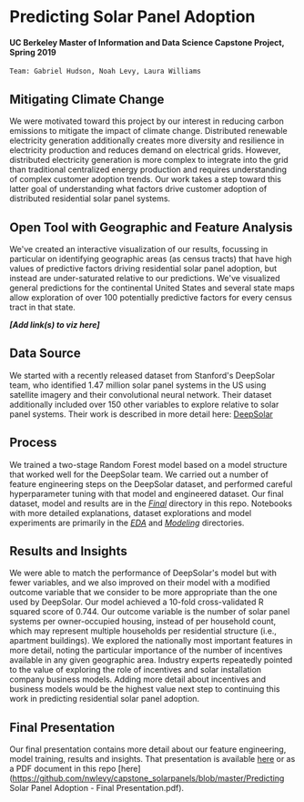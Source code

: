 # Predicting Solar Panel Adoption
#### UC Berkeley Master of Information and Data Science Capstone Project, Spring 2019
`Team: Gabriel Hudson, Noah Levy, Laura Williams`

## Mitigating Climate Change
We were motivated toward this project by our interest in reducing carbon emissions to mitigate the impact of climate change. Distributed renewable electricity generation additionally creates more diversity and resilience in electricity production and reduces demand on electrical grids. However, distributed electricity generation is more complex to integrate into the grid than traditional centralized energy production and requires understanding of complex customer adoption trends. Our work takes a step toward this latter goal of understanding what factors drive customer adoption of distributed residential solar panel systems.

## Open Tool with Geographic and Feature Analysis
We've created an interactive visualization of our results, focussing in particular on identifying geographic areas (as census tracts) that have high values of predictive factors driving residential solar panel adoption, but instead are under-saturated relative to our predictions. We've visualized general predictions for the continental United States and several state maps allow exploration of over 100 potentially predictive factors for every census tract in that state.

**_[Add link(s) to viz here]_**

## Data Source
We started with a recently released dataset from Stanford's DeepSolar team, who identified 1.47 million solar panel systems in the US using satellite imagery and their convolutional neural network.  Their dataset additionally included over 150 other variables to explore relative to solar panel systems.  Their work is described in more detail here: [DeepSolar](http://web.stanford.edu/group/deepsolar/home "DeepSolar")

## Process
We trained a two-stage Random Forest model based on a model structure that worked well for the DeepSolar team.  We carried out a number of feature engineering steps on the DeepSolar dataset, and performed careful hyperparameter tuning with that model and engineered dataset.  Our final dataset, model and results are in the [_Final_](https://github.com/nwlevy/capstone_solarpanels/tree/master/Final/) directory in this repo. Notebooks with more detailed explanations, dataset explorations and model experiments are primarily in the [_EDA_](https://github.com/nwlevy/capstone_solarpanels/tree/master/EDA) and [_Modeling_](https://github.com/nwlevy/capstone_solarpanels/tree/master/Modeling) directories.

## Results and Insights
We were able to match the performance of DeepSolar's model but with fewer variables, and we also improved on their model with a modified outcome variable that we consider to be more appropriate than the one used by DeepSolar. Our model achieved a 10-fold cross-validated R squared score of 0.744.  Our outcome variable is the number of solar panel systems per owner-occupied housing, instead of per household count, which may represent multiple households per residential structure (i.e., apartment buildings).
We explored the nationally most important features in more detail, noting the particular importance of the number of incentives available in any given geographic area.  Industry experts repeatedly pointed to the value of exploring the role of incentives and solar installation company business models. Adding more detail about incentives and business models would be the highest value next step to continuing this work in predicting residential solar panel adoption.

## Final Presentation
Our final presentation contains more detail about our feature engineering, model training, results and insights. That presentation is available  [here](https://docs.google.com/presentation/d/1U8GX9-sRrAJGWGCU2tC9OklaTwZwejZwqvVgWg8AZbs/edit?usp=sharing) or as a PDF document in this repo [here](https://github.com/nwlevy/capstone_solarpanels/blob/master/Predicting Solar Panel Adoption - Final Presentation.pdf).

